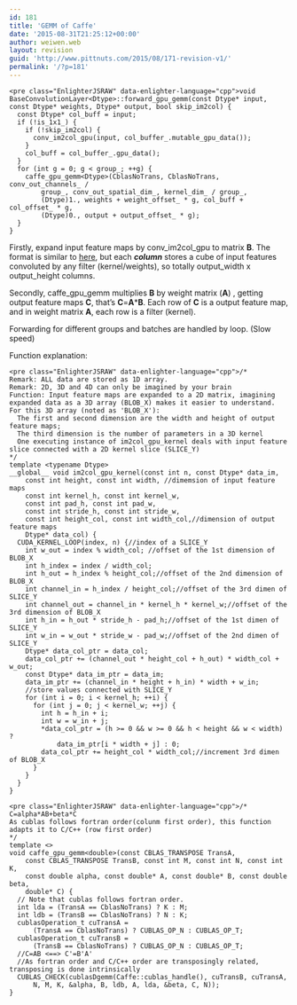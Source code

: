```yaml
---
id: 181
title: 'GEMM of Caffe'
date: '2015-08-31T21:25:12+00:00'
author: weiwen.web
layout: revision
guid: 'http://www.pittnuts.com/2015/08/171-revision-v1/'
permalink: '/?p=181'
---
```


```
<pre class="EnlighterJSRAW" data-enlighter-language="cpp">void BaseConvolutionLayer<Dtype>::forward_gpu_gemm(const Dtype* input, const Dtype* weights, Dtype* output, bool skip_im2col) {
  const Dtype* col_buff = input;
  if (!is_1x1_) {
    if (!skip_im2col) {
      conv_im2col_gpu(input, col_buffer_.mutable_gpu_data());
    }
    col_buff = col_buffer_.gpu_data();
  }
  for (int g = 0; g < group_; ++g) {
    caffe_gpu_gemm<Dtype>(CblasNoTrans, CblasNoTrans, conv_out_channels_ /
        group_, conv_out_spatial_dim_, kernel_dim_ / group_,
        (Dtype)1., weights + weight_offset_ * g, col_buff + col_offset_ * g,
        (Dtype)0., output + output_offset_ * g);
  }
}
```

Firstly, expand input feature maps by conv\_im2col\_gpu to matrix **B**. The format is similar to [here](http://petewarden.com/2015/04/20/why-gemm-is-at-the-heart-of-deep-learning/), but each ***column*** stores a cube of input features convoluted by any filter (kernel/weights), so totally output\_width x output\_height columns.

Secondly, caffe\_gpu\_gemm multiplies **B** by weight matrix (**A**) , getting output feature maps **C**, that’s **C**=**A**\***B**. Each row of **C** is a output feature map, and in weight matrix **A**, each row is a filter (kernel).

Forwarding for different groups and batches are handled by loop. (Slow speed)

Function explanation:

```
<pre class="EnlighterJSRAW" data-enlighter-language="cpp">/*
Remark: ALL data are stored as 1D array. 
Remark: 2D, 3D and 4D can only be imagined by your brain
Function: Input feature maps are expanded to a 2D matrix, imagining expanded data as a 3D array (BLOB_X) makes it easier to understand. 
For this 3D array (noted as 'BLOB_X'): 
  The first and second dimension are the width and height of output feature maps;
  The third dimension is the number of parameters in a 3D kernel
  One executing instance of im2col_gpu_kernel deals with input feature slice connected with a 2D kernel slice (SLICE_Y)
*/
template <typename Dtype>
__global__ void im2col_gpu_kernel(const int n, const Dtype* data_im,
    const int height, const int width, //dimemsion of input feature maps
    const int kernel_h, const int kernel_w,
    const int pad_h, const int pad_w,
    const int stride_h, const int stride_w,
    const int height_col, const int width_col,//dimension of output feature maps
    Dtype* data_col) {
  CUDA_KERNEL_LOOP(index, n) {//index of a SLICE_Y
    int w_out = index % width_col; //offset of the 1st dimension of BLOB_X
    int h_index = index / width_col;
    int h_out = h_index % height_col;//offset of the 2nd dimension of BLOB_X
    int channel_in = h_index / height_col;//offset of the 3rd dimen of SLICE_Y
    int channel_out = channel_in * kernel_h * kernel_w;//offset of the 3rd dimension of BLOB_X
    int h_in = h_out * stride_h - pad_h;//offset of the 1st dimen of SLICE_Y
    int w_in = w_out * stride_w - pad_w;//offset of the 2nd dimen of SLICE_Y
    Dtype* data_col_ptr = data_col;
    data_col_ptr += (channel_out * height_col + h_out) * width_col + w_out;
    const Dtype* data_im_ptr = data_im;
    data_im_ptr += (channel_in * height + h_in) * width + w_in;
    //store values connected with SLICE_Y
    for (int i = 0; i < kernel_h; ++i) {
      for (int j = 0; j < kernel_w; ++j) {
        int h = h_in + i;
        int w = w_in + j;
        *data_col_ptr = (h >= 0 && w >= 0 && h < height && w < width) ?
            data_im_ptr[i * width + j] : 0;
        data_col_ptr += height_col * width_col;//increment 3rd dimen of BLOB_X
      }
    }
  }
}
```

```
<pre class="EnlighterJSRAW" data-enlighter-language="cpp">/*
C=alpha*AB+beta*C
As cublas follows fortran order(colunm first order), this function adapts it to C/C++ (row first order) 
*/
template <>
void caffe_gpu_gemm<double>(const CBLAS_TRANSPOSE TransA,
    const CBLAS_TRANSPOSE TransB, const int M, const int N, const int K,
    const double alpha, const double* A, const double* B, const double beta,
    double* C) {
  // Note that cublas follows fortran order.
  int lda = (TransA == CblasNoTrans) ? K : M;
  int ldb = (TransB == CblasNoTrans) ? N : K;
  cublasOperation_t cuTransA =
      (TransA == CblasNoTrans) ? CUBLAS_OP_N : CUBLAS_OP_T;
  cublasOperation_t cuTransB =
      (TransB == CblasNoTrans) ? CUBLAS_OP_N : CUBLAS_OP_T;
  //C=AB <==> C'=B'A'
  //As fortran order and C/C++ order are transposingly related, transposing is done intrinsically
  CUBLAS_CHECK(cublasDgemm(Caffe::cublas_handle(), cuTransB, cuTransA,
      N, M, K, &alpha, B, ldb, A, lda, &beta, C, N));
}
```